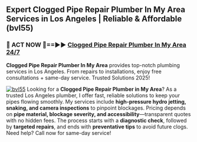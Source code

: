 ## Expert Clogged Pipe Repair Plumber In My Area Services in Los Angeles | Reliable & Affordable (bvl55)  

<h3>🚿 ACT NOW 🌟==►► <a href="https://tinyurl.com/2ne6vx2x" rel="nofollow">Clogged Pipe Repair Plumber In My Area 24/7</a></h3>

**Clogged Pipe Repair Plumber In My Area** provides top-notch plumbing services in Los Angeles. From repairs to installations, enjoy free consultations + same-day service. Trusted Solutions 2025!

[![bvl55](https://i.imgur.com/4PFF4AK.jpeg)](https://tinyurl.com/2ne6vx2x)
Looking for a **Clogged Pipe Repair Plumber in My Area**? As a trusted Los Angeles plumber, I offer fast, reliable solutions to keep your pipes flowing smoothly. My services include **high-pressure hydro jetting, snaking, and camera inspections** to pinpoint blockages. Pricing depends on **pipe material, blockage severity, and accessibility**—transparent quotes with no hidden fees. The process starts with a **diagnostic check**, followed by **targeted repairs**, and ends with **preventative tips** to avoid future clogs. Need help? Call now for same-day service!